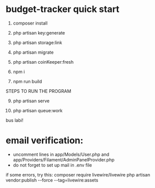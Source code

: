 # budget-tracker quick start

1. composer install

2. php artisan key:generate

3. php artisan storage:link

4. php artisan migrate

5. php artisan coinKeeper:fresh

6. npm i

7. npm run build

STEPS TO RUN THE PROGRAM

9. php artisan serve

10. php artisan queue:work


bus labi!


#  email verification:
- uncomment lines in app/Models/User.php and app/Providers/Filament/AdminPanelProvider.php
- do not forget to set up mail in .env file

if some errors, try this:
composer require livewire/livewire
php artisan vendor:publish --force --tag=livewire:assets
